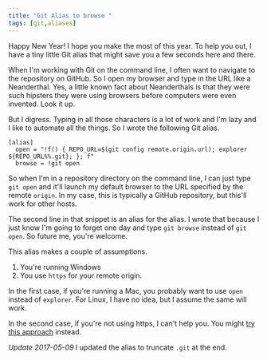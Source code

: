 ```yaml
---
title: "Git Alias to browse "
tags: [git,aliases]
---
```


Happy New Year! I hope you make the most of this year. To help you out, I have a tiny little Git alias that might save you a few seconds here and there.

When I'm working with Git on the command line, I often want to navigate to the repository on GitHub. So I open my browser and type in the URL like a Neanderthal. Yes, a little known fact about Neanderthals is that they were such hipsters they were using browsers before computers were even invented. Look it up.

But I digress. Typing in all those characters is a lot of work and I'm lazy and I like to automate all the things. So I wrote the following Git alias.

```
[alias]
  open = "!f() { REPO_URL=$(git config remote.origin.url); explorer ${REPO_URL%%.git}; }; f"
  browse = !git open
```

So when I'm in a repository directory on the command line, I can just type `git open` and it'll launch my default browser to the URL specified by the remote `origin`. In my case, this is typically a GitHub repository, but this'll work for other hosts.

The second line in that snippet is an alias for the alias. I wrote that because I just know I'm going to forget one day and type `git browse` instead of `git open`. So future me, you're welcome.

This alias makes a couple of assumptions.

1. You're running Windows
2. You use `https` for your remote origin.

In the first case, if you're running a Mac, you probably want to use `open` instead of `explorer`. For Linux, I have no idea, but I assume the same will work.

In the second case, if you're not using https, I can't help you. You might [try this approach](https://gist.github.com/igrigorik/6666860) instead.

_Update 2017-05-09_ I updated the alias to truncate `.git` at the end.

